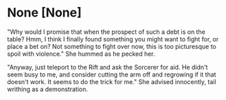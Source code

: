 # None [None]
"Why would I promise that when the prospect of such a debt is on the table? Hmm, I think I finally found something you might want to fight for, or place a bet on? Not something to fight over now, this is too picturesque to spoil with violence." She hummed as he pecked her.   

"Anyway, just teleport to the Rift and ask the Sorcerer for aid. He didn't seem busy to me, and consider cutting the arm off and regrowing if it that doesn't work. It seems to do the trick for me." She advised innocently, tail writhing as a demonstration.
